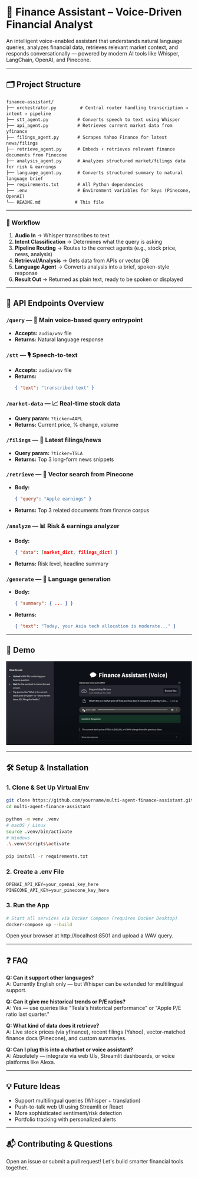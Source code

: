 # 🧠 Finance Assistant – Voice-Driven Financial Analyst

An intelligent voice-enabled assistant that understands natural language queries, analyzes financial data, retrieves relevant market context, and responds conversationally — powered by modern AI tools like Whisper, LangChain, OpenAI, and Pinecone.

---

## 🗂 Project Structure

```
finance-assistant/
├── orchestrator.py         # Central router handling transcription → intent → pipeline
├── stt_agent.py           # Converts speech to text using Whisper
├── api_agent.py           # Retrieves current market data from yfinance
├── filings_agent.py       # Scrapes Yahoo Finance for latest news/filings
├── retrieve_agent.py      # Embeds + retrieves relevant finance documents from Pinecone
├── analysis_agent.py      # Analyzes structured market/filings data for risk & earnings
├── language_agent.py      # Converts structured summary to natural language brief
├── requirements.txt       # All Python dependencies
├── .env                   # Environment variables for keys (Pinecone, OpenAI)
└── README.md             # This file
```

---


### 🔁 Workflow

1. **Audio In** → Whisper transcribes to text  
2. **Intent Classification** → Determines what the query is asking  
3. **Pipeline Routing** → Routes to the correct agents (e.g., stock price, news, analysis)  
4. **Retrieval/Analysis** → Gets data from APIs or vector DB  
5. **Language Agent** → Converts analysis into a brief, spoken-style response  
6. **Result Out** → Returned as plain text, ready to be spoken or displayed  

---

## 📡 API Endpoints Overview

### `/query` — 🔄 Main voice-based query entrypoint
- **Accepts:** `audio/wav` file  
- **Returns:** Natural language response

### `/stt` — 🎙 Speech-to-text
- **Accepts:** `audio/wav` file  
- **Returns:**  
  ```json
  { "text": "transcribed text" }
  ```

### `/market-data` — 📈 Real-time stock data
- **Query param:** `?ticker=AAPL`
- **Returns:** Current price, % change, volume

### `/filings` — 📰 Latest filings/news
- **Query param:** `?ticker=TSLA`
- **Returns:** Top 3 long-form news snippets

### `/retrieve` — 🧠 Vector search from Pinecone
- **Body:**
  ```json
  { "query": "Apple earnings" }
  ```
- **Returns:** Top 3 related documents from finance corpus

### `/analyze` — 📊 Risk & earnings analyzer
- **Body:**
  ```json
  { "data": [market_dict, filings_dict] }
  ```
- **Returns:** Risk level, headline summary

### `/generate` — 💬 Language generation
- **Body:**
  ```json
  { "summary": { ... } }
  ```
- **Returns:**
  ```json
  { "text": "Today, your Asia tech allocation is moderate..." }
  ```

---

## 🧪 Demo

[![Watch Demo](demo.png)](https://www.youtube.com/watch?v=skZHYClgcSU)

---

## 🛠 Setup & Installation

### 1. Clone & Set Up Virtual Env
```bash
git clone https://github.com/yourname/multi-agent-finance-assistant.git
cd multi-agent-finance-assistant

python -m venv .venv
# macOS / Linux
source .venv/bin/activate
# Windows
.\.venv\Scripts\activate

pip install -r requirements.txt
```

### 2. Create a .env File
```dotenv
OPENAI_API_KEY=your_openai_key_here
PINECONE_API_KEY=your_pinecone_key_here
```

### 3. Run the App
```bash
# Start all services via Docker Compose (requires Docker Desktop)
docker-compose up --build
```
Open your browser at http://localhost:8501 and upload a WAV query.

---

## ❓ FAQ

**Q: Can it support other languages?**  
A: Currently English only — but Whisper can be extended for multilingual support.

**Q: Can it give me historical trends or P/E ratios?**  
A: Yes — use queries like "Tesla's historical performance" or "Apple P/E ratio last quarter."

**Q: What kind of data does it retrieve?**  
A: Live stock prices (via yfinance), recent filings (Yahoo), vector-matched finance docs (Pinecone), and custom summaries.

**Q: Can I plug this into a chatbot or voice assistant?**  
A: Absolutely — integrate via web UIs, Streamlit dashboards, or voice platforms like Alexa.

---

## 💡 Future Ideas

- Support multilingual queries (Whisper + translation)
- Push-to-talk web UI using Streamlit or React
- More sophisticated sentiment/risk detection
- Portfolio tracking with personalized alerts

---

## 📬 Contributing & Questions

Open an issue or submit a pull request! Let's build smarter financial tools together.